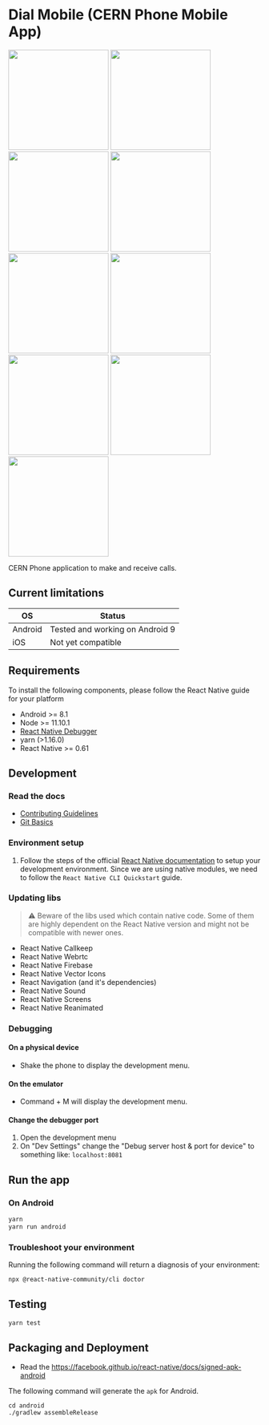 # Dial Mobile (CERN Phone Mobile App)

<img src="docs/screenshots/login-screen.png" width="200"> <img src="docs/screenshots/number-selector.png" width="200"> <img src="docs/screenshots/dial-pad.png" width="200"> <img src="docs/screenshots/recent-calls.png" width="200"> <img src="docs/screenshots/contacts-list.png" width="200"> <img src="docs/screenshots/profile-details.png" width="200"> <img src="docs/screenshots/on-call.png" width="200"> <img src="docs/screenshots/recent-calls.png" width="200"> <img src="docs/screenshots/settings.png" width="200">

CERN Phone application to make and receive calls.

## Current limitations

| OS | Status |
| -- | -- |
| Android | Tested and working on Android 9 |
| iOS | Not yet compatible |


## Requirements

To install the following components, please follow the React Native guide for your platform

- Android >= 8.1
- Node >= 11.10.1
- [React Native Debugger](https://github.com/jhen0409/react-native-debugger)
- yarn (>1.16.0)
- React Native >= 0.61

## Development

### Read the docs

- [Contributing Guidelines](docs/CONTRIBUTING.md)
- [Git Basics](docs/git-basics.md)

### Environment setup

1. Follow the steps of the official [React Native documentation](https://facebook.github.io/react-native/docs/0.60/getting-started) to setup your development environment. Since we are using native modules, we need to follow the `React Native CLI Quickstart` guide.

### Updating libs

> ⚠️ Beware of the libs used which contain native code. Some of them are highly dependent on the React Native version and might not be compatible with newer ones.

- React Native Callkeep
- React Native Webrtc
- React Native Firebase
- React Native Vector Icons
- React Navigation (and it's dependencies)
- React Native Sound
- React Native Screens
- React Native Reanimated

### Debugging

#### On a physical device

- Shake the phone to display the development menu.

#### On the emulator

- Command + M will display the development menu.

#### Change the debugger port

1. Open the development menu
2. On "Dev Settings" change the "Debug server
host & port for device" to something like:
`localhost:8081`

## Run the app

### On Android

```bash
yarn
yarn run android
```

### Troubleshoot your environment

Running the following command will return a diagnosis of your environment:

```bash
npx @react-native-community/cli doctor
```

## Testing

```bash
yarn test
```

## Packaging and Deployment

- Read the https://facebook.github.io/react-native/docs/signed-apk-android

The following command will generate the `apk` for Android.
```
cd android
./gradlew assembleRelease
```
